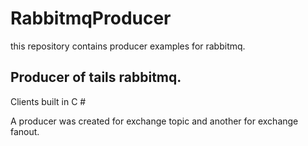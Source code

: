 # RabbitmqProducer
this repository contains producer examples for rabbitmq.

## Producer of tails rabbitmq.

Clients built in C #

A producer was created for exchange topic and another for exchange fanout.
